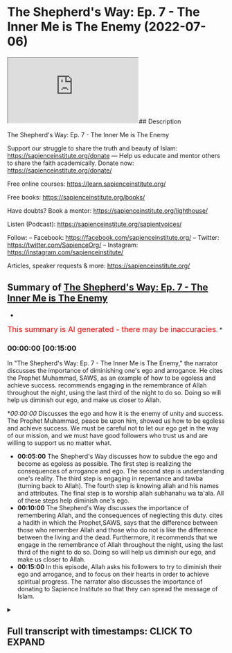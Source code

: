 # The Shepherd's Way: Ep. 7 - The Inner Me is The Enemy (2022-07-06)

<iframe loading='lazy' allow='autoplay' src='https://www.youtube.com/embed/0mOcVE3hQBo'></iframe>## Description

The Shepherd's Way: Ep. 7 - The Inner Me is The Enemy

Support our struggle to share the truth and beauty of Islam:
https://sapienceinstitute.org/donate
—
Help us educate and mentor others to share the faith academically.
Donate now: https://sapienceinstitute.org/donate/ 

Free online courses: https://learn.sapienceinstitute.org/

Free books: https://sapienceinstitute.org/books/

Have doubts? Book a mentor: https://sapienceinstitute.org/lighthouse/

Listen (Podcast): https://sapienceinstitute.org/sapientvoices/

Follow:
– Facebook: https://facebook.com/sapienceinstitute.org/ 
– Twitter: https://twitter.com/SapienceOrg/ 
– Instagram: https://instagram.com/sapienceinstitute/ 

Articles, speaker requests & more: https://sapienceinstitute.org/

## Summary of [The Shepherd's Way: Ep. 7 - The Inner Me is The Enemy](https://www.youtube.com/watch?v=0mOcVE3hQBo)


*

<span style="color:red; font-size:125%">This summary is AI generated - there may be inaccuracies</span>. [](/)*

### <a onclick="modifyYTiframeseektime('900')">00:00:00 [00:15:00</a>

In "The Shepherd's Way: Ep. 7 - The Inner Me is The Enemy," the narrator discusses the importance of diminishing one's ego and arrogance. He cites the Prophet Muhammad, SAWS, as an example of how to be egoless and achieve success.  recommends engaging in the remembrance of Allah throughout the night, using the last third of the night to do so. Doing so will help us diminish our ego, and make us closer to Allah.

**<a onclick="modifyYTiframeseektime('0')">00:00:00</a>* Discusses the ego and how it is the enemy of unity and success. The Prophet Muhammad, peace be upon him, showed us how to be egoless and achieve success. We must be careful not to let our ego get in the way of our mission, and we must have good followers who trust us and are willing to support us no matter what.
* **<a onclick="modifyYTiframeseektime('300')">00:05:00</a>** The Shepherd's Way discusses how to subdue the ego and become as egoless as possible. The first step is realizing the consequences of arrogance and ego. The second step is understanding one's reality. The third step is engaging in repentance and tawba (turning back to Allah). The fourth step is knowing allah and his names and attributes. The final step is to worship allah subhanahu wa ta'ala. All of these steps help diminish one's ego.
* **<a onclick="modifyYTiframeseektime('600')">00:10:00</a>** The Shepherd's Way discusses the importance of remembering Allah, and the consequences of neglecting this duty.  cites a hadith in which the Prophet,SAWS, says that the difference between those who remember Allah and those who do not is like the difference between the living and the dead. Furthermore, it recommends that we engage in the remembrance of Allah throughout the night, using the last third of the night to do so. Doing so will help us diminish our ego, and make us closer to Allah.
* **<a onclick="modifyYTiframeseektime('900')">00:15:00</a>** In this episode, Allah asks his followers to try to diminish their ego and arrogance, and to focus on their hearts in order to achieve spiritual progress. The narrator also discusses the importance of donating to Sapience Institute so that they can spread the message of Islam.

<details><summary><h2>Full transcript with timestamps: CLICK TO EXPAND</h2></summary>

<a onclick="modifyYTiframeseektime('10)')">0:00:10 [Music]</a>
<a onclick="modifyYTiframeseektime('15)')">0:00:15 brothers and sisters and friends and</a>
<a onclick="modifyYTiframeseektime('16)')">0:00:16 welcome to the seventh</a>
<a onclick="modifyYTiframeseektime('18)')">0:00:18 episode of our hija series the</a>
<a onclick="modifyYTiframeseektime('21)')">0:00:21 shepherd's way</a>
<a onclick="modifyYTiframeseektime('22)')">0:00:22 and the seventh timeless leadership</a>
<a onclick="modifyYTiframeseektime('25)')">0:00:25 lesson is the enemy</a>
<a onclick="modifyYTiframeseektime('28)')">0:00:28 is the enemy now what does this really</a>
<a onclick="modifyYTiframeseektime('31)')">0:00:31 mean it means we must be as egoless as</a>
<a onclick="modifyYTiframeseektime('33)')">0:00:33 possible obviously there's no such thing</a>
<a onclick="modifyYTiframeseektime('35)')">0:00:35 as an egoless human being but we must</a>
<a onclick="modifyYTiframeseektime('38)')">0:00:38 try and become as egoless as possible</a>
<a onclick="modifyYTiframeseektime('41)')">0:00:41 now for us to understand this we have to</a>
<a onclick="modifyYTiframeseektime('42)')">0:00:42 understand what is the ego</a>
<a onclick="modifyYTiframeseektime('44)')">0:00:44 now the ego brothers and sisters</a>
<a onclick="modifyYTiframeseektime('45)')">0:00:45 basically tells us</a>
<a onclick="modifyYTiframeseektime('47)')">0:00:47 i want to be right i never want to be</a>
<a onclick="modifyYTiframeseektime('50)')">0:00:50 wrong i want to look good i never want</a>
<a onclick="modifyYTiframeseektime('53)')">0:00:53 to look bad i want to impose i don't</a>
<a onclick="modifyYTiframeseektime('56)')">0:00:56 want to be imposed upon to the extent</a>
<a onclick="modifyYTiframeseektime('59)')">0:00:59 brothers and sisters</a>
<a onclick="modifyYTiframeseektime('60)')">0:01:00 that we end up rejecting the truth and</a>
<a onclick="modifyYTiframeseektime('63)')">0:01:03 rejecting what is right</a>
<a onclick="modifyYTiframeseektime('66)')">0:01:06 this is extremely extremely problematic</a>
<a onclick="modifyYTiframeseektime('69)')">0:01:09 it is the greatest barrier to</a>
<a onclick="modifyYTiframeseektime('71)')">0:01:11 establishing positive relationships it</a>
<a onclick="modifyYTiframeseektime('73)')">0:01:13 is the greatest barrier to establishing</a>
<a onclick="modifyYTiframeseektime('75)')">0:01:15 a relationship with allah subhanahu wa</a>
<a onclick="modifyYTiframeseektime('76)')">0:01:16 ta'ala and it is one of the greatest</a>
<a onclick="modifyYTiframeseektime('79)')">0:01:19 barriers to our own success in the dao</a>
<a onclick="modifyYTiframeseektime('81)')">0:01:21 brothers and sisters and in the context</a>
<a onclick="modifyYTiframeseektime('83)')">0:01:23 of the ego shaitaan is our teacher not</a>
<a onclick="modifyYTiframeseektime('86)')">0:01:26 in a positive sense in a negative sense</a>
<a onclick="modifyYTiframeseektime('89)')">0:01:29 he teaches us how not to be and shaitan</a>
<a onclick="modifyYTiframeseektime('92)')">0:01:32 was the kind of character that wanted to</a>
<a onclick="modifyYTiframeseektime('94)')">0:01:34 impose he didn't want to be imposed upon</a>
<a onclick="modifyYTiframeseektime('97)')">0:01:37 he wanted to look good he didn't want to</a>
<a onclick="modifyYTiframeseektime('99)')">0:01:39 look bad he wanted to be right he never</a>
<a onclick="modifyYTiframeseektime('101)')">0:01:41 wanted to be wrong to the degree that he</a>
<a onclick="modifyYTiframeseektime('104)')">0:01:44 gave up the truth to the degree that he</a>
<a onclick="modifyYTiframeseektime('106)')">0:01:46 rejected the truth to the degree that he</a>
<a onclick="modifyYTiframeseektime('108)')">0:01:48 gave up the right way of being the right</a>
<a onclick="modifyYTiframeseektime('111)')">0:01:51 way of doing</a>
<a onclick="modifyYTiframeseektime('113)')">0:01:53 allah says in the quran in chapter 38</a>
<a onclick="modifyYTiframeseektime('115)')">0:01:55 verses 75 and 76</a>
<a onclick="modifyYTiframeseektime('118)')">0:01:58 allah said o iblees what prevented you</a>
<a onclick="modifyYTiframeseektime('121)')">0:02:01 from prostrating to that which i created</a>
<a onclick="modifyYTiframeseektime('123)')">0:02:03 with my hands</a>
<a onclick="modifyYTiframeseektime('124)')">0:02:04 were you arrogant then</a>
<a onclick="modifyYTiframeseektime('126)')">0:02:06 or were you already among the hauti</a>
<a onclick="modifyYTiframeseektime('128)')">0:02:08 he said i am better than him you created</a>
<a onclick="modifyYTiframeseektime('131)')">0:02:11 me from fire and created him from clay</a>
<a onclick="modifyYTiframeseektime('135)')">0:02:15 so you know the story very well shaytan</a>
<a onclick="modifyYTiframeseektime('138)')">0:02:18 was asked to bow down to adam</a>
<a onclick="modifyYTiframeseektime('140)')">0:02:20 alaihissalam but he refused</a>
<a onclick="modifyYTiframeseektime('143)')">0:02:23 he didn't want to be imposed upon he</a>
<a onclick="modifyYTiframeseektime('146)')">0:02:26 wanted to impulse</a>
<a onclick="modifyYTiframeseektime('147)')">0:02:27 he said i am better he wanted to look</a>
<a onclick="modifyYTiframeseektime('149)')">0:02:29 good not to look bad he said i am made</a>
<a onclick="modifyYTiframeseektime('152)')">0:02:32 from fire he is made from clay</a>
<a onclick="modifyYTiframeseektime('154)')">0:02:34 and he was rejecting allah</a>
<a onclick="modifyYTiframeseektime('157)')">0:02:37 he wanted to be right</a>
<a onclick="modifyYTiframeseektime('159)')">0:02:39 he didn't want allah to be right</a>
<a onclick="modifyYTiframeseektime('161)')">0:02:41 so this is the nature of the ego because</a>
<a onclick="modifyYTiframeseektime('163)')">0:02:43 shaytan's disbelief is what</a>
<a onclick="modifyYTiframeseektime('166)')">0:02:46 its arrogance is ego</a>
<a onclick="modifyYTiframeseektime('168)')">0:02:48 and we have to be aware brothers and</a>
<a onclick="modifyYTiframeseektime('170)')">0:02:50 sisters</a>
<a onclick="modifyYTiframeseektime('171)')">0:02:51 and we have to be aware of brothers and</a>
<a onclick="modifyYTiframeseektime('172)')">0:02:52 sisters the ego prevents unity it</a>
<a onclick="modifyYTiframeseektime('175)')">0:02:55 prevents achieving the best results it</a>
<a onclick="modifyYTiframeseektime('177)')">0:02:57 prevents us doing what is right it</a>
<a onclick="modifyYTiframeseektime('179)')">0:02:59 prevents us achieving our vision it</a>
<a onclick="modifyYTiframeseektime('181)')">0:03:01 diminishes trust it removes any sense of</a>
<a onclick="modifyYTiframeseektime('184)')">0:03:04 integrity</a>
<a onclick="modifyYTiframeseektime('186)')">0:03:06 and</a>
<a onclick="modifyYTiframeseektime('187)')">0:03:07 when we look at the prophet</a>
<a onclick="modifyYTiframeseektime('189)')">0:03:09 salallahu brothers and sisters when we</a>
<a onclick="modifyYTiframeseektime('191)')">0:03:11 look at our beloved prophet we see</a>
<a onclick="modifyYTiframeseektime('194)')">0:03:14 that it wasn't about him and his ego it</a>
<a onclick="modifyYTiframeseektime('196)')">0:03:16 was about allah wa'ta'ala</a>
<a onclick="modifyYTiframeseektime('198)')">0:03:18 and in sheikh yahweh's book leadership</a>
<a onclick="modifyYTiframeseektime('201)')">0:03:21 lessons from the life of rasulullah</a>
<a onclick="modifyYTiframeseektime('204)')">0:03:24 he mentioned something quite profound</a>
<a onclick="modifyYTiframeseektime('206)')">0:03:26 i'm going to read it out to you in the</a>
<a onclick="modifyYTiframeseektime('208)')">0:03:28 context of being egoless</a>
<a onclick="modifyYTiframeseektime('212)')">0:03:32 the leader it is essential to always</a>
<a onclick="modifyYTiframeseektime('214)')">0:03:34 keep the goal in sight and be willing to</a>
<a onclick="modifyYTiframeseektime('216)')">0:03:36 make everything</a>
<a onclick="modifyYTiframeseektime('218)')">0:03:38 especially his own ego subservient to</a>
<a onclick="modifyYTiframeseektime('221)')">0:03:41 the accomplishment of the goal if the</a>
<a onclick="modifyYTiframeseektime('224)')">0:03:44 leader insists on his own esteemed needs</a>
<a onclick="modifyYTiframeseektime('226)')">0:03:46 often the long-term needs of the mission</a>
<a onclick="modifyYTiframeseektime('229)')">0:03:49 are compromised the leader must always</a>
<a onclick="modifyYTiframeseektime('232)')">0:03:52 remember that his success fame value and</a>
<a onclick="modifyYTiframeseektime('235)')">0:03:55 legacy all depend on one thing alone and</a>
<a onclick="modifyYTiframeseektime('238)')">0:03:58 that is the success of his mission if it</a>
<a onclick="modifyYTiframeseektime('240)')">0:04:00 is necessary for the leader to take a</a>
<a onclick="modifyYTiframeseektime('242)')">0:04:02 step back temporarily so that the doors</a>
<a onclick="modifyYTiframeseektime('244)')">0:04:04 for the propagation of his mission are</a>
<a onclick="modifyYTiframeseektime('246)')">0:04:06 opened then he must be prepared to take</a>
<a onclick="modifyYTiframeseektime('248)')">0:04:08 that step</a>
<a onclick="modifyYTiframeseektime('249)')">0:04:09 it is like drawing your hand back to</a>
<a onclick="modifyYTiframeseektime('252)')">0:04:12 draw the arrow the further you are able</a>
<a onclick="modifyYTiframeseektime('255)')">0:04:15 to pull back the greater the distance</a>
<a onclick="modifyYTiframeseektime('257)')">0:04:17 that the arrow would travel leaders who</a>
<a onclick="modifyYTiframeseektime('259)')">0:04:19 don't understand this sacrifice the</a>
<a onclick="modifyYTiframeseektime('261)')">0:04:21 ultimate success at the altar of the ego</a>
<a onclick="modifyYTiframeseektime('264)')">0:04:24 and are remembered for this rather than</a>
<a onclick="modifyYTiframeseektime('266)')">0:04:26 for any good that they may have done</a>
<a onclick="modifyYTiframeseektime('268)')">0:04:28 rasulullah sallallahu alaihi wasallam</a>
<a onclick="modifyYTiframeseektime('271)')">0:04:31 proved for all time his own ability to</a>
<a onclick="modifyYTiframeseektime('273)')">0:04:33 be so confident and secure in his own</a>
<a onclick="modifyYTiframeseektime('276)')">0:04:36 identity and self-worth that he was able</a>
<a onclick="modifyYTiframeseektime('280)')">0:04:40 to put everything aside for the success</a>
<a onclick="modifyYTiframeseektime('282)')">0:04:42 of his mission the trust of his</a>
<a onclick="modifyYTiframeseektime('284)')">0:04:44 followers was demonstrated by the fact</a>
<a onclick="modifyYTiframeseektime('286)')">0:04:46 that he was able to sign a treaty that</a>
<a onclick="modifyYTiframeseektime('288)')">0:04:48 they did not approve of and they trusted</a>
<a onclick="modifyYTiframeseektime('290)')">0:04:50 him stood by him and supported him</a>
<a onclick="modifyYTiframeseektime('293)')">0:04:53 victory comes not only by having good</a>
<a onclick="modifyYTiframeseektime('296)')">0:04:56 leaders</a>
<a onclick="modifyYTiframeseektime('297)')">0:04:57 but even more by having good followers</a>
<a onclick="modifyYTiframeseektime('300)')">0:05:00 what a beautiful passage brothers and</a>
<a onclick="modifyYTiframeseektime('302)')">0:05:02 sisters and friends</a>
<a onclick="modifyYTiframeseektime('304)')">0:05:04 so how do we subdue the ego how do we</a>
<a onclick="modifyYTiframeseektime('307)')">0:05:07 become as egoless as possible there's a</a>
<a onclick="modifyYTiframeseektime('310)')">0:05:10 few things we have to put in place</a>
<a onclick="modifyYTiframeseektime('313)')">0:05:13 number one we have to realize the</a>
<a onclick="modifyYTiframeseektime('315)')">0:05:15 consequence of arrogance and ego number</a>
<a onclick="modifyYTiframeseektime('318)')">0:05:18 two we have to understand our own</a>
<a onclick="modifyYTiframeseektime('320)')">0:05:20 reality</a>
<a onclick="modifyYTiframeseektime('321)')">0:05:21 number three we have to engage in</a>
<a onclick="modifyYTiframeseektime('324)')">0:05:24 istighfar repentance and tawba turning</a>
<a onclick="modifyYTiframeseektime('326)')">0:05:26 back to allah</a>
<a onclick="modifyYTiframeseektime('328)')">0:05:28 number four we must know allah number</a>
<a onclick="modifyYTiframeseektime('330)')">0:05:30 five we must engage in dikka in the</a>
<a onclick="modifyYTiframeseektime('332)')">0:05:32 remembrance of allah subhanahu wa ta'ala</a>
<a onclick="modifyYTiframeseektime('334)')">0:05:34 number six we must do</a>
<a onclick="modifyYTiframeseektime('337)')">0:05:37 the quran</a>
<a onclick="modifyYTiframeseektime('338)')">0:05:38 ponder over the book of allah subhanahu</a>
<a onclick="modifyYTiframeseektime('340)')">0:05:40 wa ta'ala number seven</a>
<a onclick="modifyYTiframeseektime('342)')">0:05:42 we must engage in the night prayer so</a>
<a onclick="modifyYTiframeseektime('344)')">0:05:44 let's unpack this a little bit the first</a>
<a onclick="modifyYTiframeseektime('346)')">0:05:46 one is we must understand the</a>
<a onclick="modifyYTiframeseektime('347)')">0:05:47 consequences of arrogance and having an</a>
<a onclick="modifyYTiframeseektime('350)')">0:05:50 ego remember the prophet sallallahu</a>
<a onclick="modifyYTiframeseektime('354)')">0:05:54 alaihi wasallam said</a>
<a onclick="modifyYTiframeseektime('356)')">0:05:56 no one who has an atom's way of</a>
<a onclick="modifyYTiframeseektime('358)')">0:05:58 arrogance in his heart will enter</a>
<a onclick="modifyYTiframeseektime('361)')">0:06:01 paradise brothers and sisters</a>
<a onclick="modifyYTiframeseektime('364)')">0:06:04 your vision is connected to allah's</a>
<a onclick="modifyYTiframeseektime('366)')">0:06:06 pleasure and that is connected to</a>
<a onclick="modifyYTiframeseektime('369)')">0:06:09 entering into jannah paradise</a>
<a onclick="modifyYTiframeseektime('372)')">0:06:12 if you're arrogant if you have an ego if</a>
<a onclick="modifyYTiframeseektime('374)')">0:06:14 you have an atom's way</a>
<a onclick="modifyYTiframeseektime('377)')">0:06:17 you will not</a>
<a onclick="modifyYTiframeseektime('378)')">0:06:18 enter paradise understand the severe</a>
<a onclick="modifyYTiframeseektime('382)')">0:06:22 consequences of being an arrogant</a>
<a onclick="modifyYTiframeseektime('385)')">0:06:25 and ego led leader</a>
<a onclick="modifyYTiframeseektime('387)')">0:06:27 this is the first step to help you</a>
<a onclick="modifyYTiframeseektime('390)')">0:06:30 diminish your ego as much as possible</a>
<a onclick="modifyYTiframeseektime('393)')">0:06:33 the second point is understand your</a>
<a onclick="modifyYTiframeseektime('396)')">0:06:36 reality remember brothers and sisters</a>
<a onclick="modifyYTiframeseektime('398)')">0:06:38 remember that you are not going to live</a>
<a onclick="modifyYTiframeseektime('400)')">0:06:40 forever</a>
<a onclick="modifyYTiframeseektime('402)')">0:06:42 every soul is going to taste death these</a>
<a onclick="modifyYTiframeseektime('404)')">0:06:44 are the words of the quran of</a>
<a onclick="modifyYTiframeseektime('406)')">0:06:46 allah he's reminding us</a>
<a onclick="modifyYTiframeseektime('409)')">0:06:49 you're not this powerful eternal being</a>
<a onclick="modifyYTiframeseektime('411)')">0:06:51 you're limited and contingent you will</a>
<a onclick="modifyYTiframeseektime('413)')">0:06:53 face death one day you're going to taste</a>
<a onclick="modifyYTiframeseektime('414)')">0:06:54 death and as a result you'll be</a>
<a onclick="modifyYTiframeseektime('416)')">0:06:56 questioned by allah subhana wa ta'ala</a>
<a onclick="modifyYTiframeseektime('419)')">0:06:59 you will be held to account</a>
<a onclick="modifyYTiframeseektime('422)')">0:07:02 the other thing to realize in order to</a>
<a onclick="modifyYTiframeseektime('424)')">0:07:04 understand our reality is understanding</a>
<a onclick="modifyYTiframeseektime('426)')">0:07:06 allah's greatness and our dependency on</a>
<a onclick="modifyYTiframeseektime('429)')">0:07:09 him</a>
<a onclick="modifyYTiframeseektime('430)')">0:07:10 remember we are utterly dependent on</a>
<a onclick="modifyYTiframeseektime('432)')">0:07:12 allah</a>
<a onclick="modifyYTiframeseektime('434)')">0:07:14 we are utterly dependent on allah he is</a>
<a onclick="modifyYTiframeseektime('438)')">0:07:18 the absolutely free he is</a>
<a onclick="modifyYTiframeseektime('441)')">0:07:21 he is the absolutely independent</a>
<a onclick="modifyYTiframeseektime('443)')">0:07:23 everything other than allah derives his</a>
<a onclick="modifyYTiframeseektime('446)')">0:07:26 existence from allah is ultimately and</a>
<a onclick="modifyYTiframeseektime('449)')">0:07:29 utterly dependent on allah</a>
<a onclick="modifyYTiframeseektime('453)')">0:07:33 we are</a>
<a onclick="modifyYTiframeseektime('454)')">0:07:34 solely dependent on allah</a>
<a onclick="modifyYTiframeseektime('456)')">0:07:36 how can you have an ego how can you be</a>
<a onclick="modifyYTiframeseektime('459)')">0:07:39 arrogant when you realize that your own</a>
<a onclick="modifyYTiframeseektime('461)')">0:07:41 very existence the ability to breathe</a>
<a onclick="modifyYTiframeseektime('464)')">0:07:44 and to think and to act and even lead is</a>
<a onclick="modifyYTiframeseektime('467)')">0:07:47 because of allah</a>
<a onclick="modifyYTiframeseektime('471)')">0:07:51 another point to understand is</a>
<a onclick="modifyYTiframeseektime('473)')">0:07:53 understand your limitations</a>
<a onclick="modifyYTiframeseektime('475)')">0:07:55 you have limited cognitive faculties</a>
<a onclick="modifyYTiframeseektime('478)')">0:07:58 limited strength limited time limited</a>
<a onclick="modifyYTiframeseektime('480)')">0:08:00 abilities</a>
<a onclick="modifyYTiframeseektime('482)')">0:08:02 understanding these limitations and also</a>
<a onclick="modifyYTiframeseektime('484)')">0:08:04 understanding the previous point that</a>
<a onclick="modifyYTiframeseektime('486)')">0:08:06 any of your abilities all of your</a>
<a onclick="modifyYTiframeseektime('488)')">0:08:08 abilities come from allah this will</a>
<a onclick="modifyYTiframeseektime('489)')">0:08:09 hopefully diminish your ego as much as</a>
<a onclick="modifyYTiframeseektime('491)')">0:08:11 possible the other thing to understand</a>
<a onclick="modifyYTiframeseektime('493)')">0:08:13 and to implement with regards to</a>
<a onclick="modifyYTiframeseektime('494)')">0:08:14 diminishing your ego is to know allah</a>
<a onclick="modifyYTiframeseektime('497)')">0:08:17 subhanahu wa to add</a>
<a onclick="modifyYTiframeseektime('499)')">0:08:19 this is very important brothers and</a>
<a onclick="modifyYTiframeseektime('500)')">0:08:20 sisters because the more you know allah</a>
<a onclick="modifyYTiframeseektime('502)')">0:08:22 the more you reflect on his names and</a>
<a onclick="modifyYTiframeseektime('504)')">0:08:24 attributes the more</a>
<a onclick="modifyYTiframeseektime('505)')">0:08:25 you worship allah subhanahu wa and the</a>
<a onclick="modifyYTiframeseektime('507)')">0:08:27 more you understand why allah is worthy</a>
<a onclick="modifyYTiframeseektime('509)')">0:08:29 of our utmost adoration and of our</a>
<a onclick="modifyYTiframeseektime('512)')">0:08:32 utmost submission and unconditional</a>
<a onclick="modifyYTiframeseektime('514)')">0:08:34 obedience the more you understand this</a>
<a onclick="modifyYTiframeseektime('516)')">0:08:36 the less likely you're going to have an</a>
<a onclick="modifyYTiframeseektime('518)')">0:08:38 ego</a>
<a onclick="modifyYTiframeseektime('519)')">0:08:39 and allah refers to this in chapter 35</a>
<a onclick="modifyYTiframeseektime('522)')">0:08:42 verse 28 allah says</a>
<a onclick="modifyYTiframeseektime('524)')">0:08:44 only those who have</a>
<a onclick="modifyYTiframeseektime('526)')">0:08:46 god consciousness those who fear allah</a>
<a onclick="modifyYTiframeseektime('528)')">0:08:48 from among his servants</a>
<a onclick="modifyYTiframeseektime('530)')">0:08:50 who have knowledge indeed allah is</a>
<a onclick="modifyYTiframeseektime('532)')">0:08:52 exalted in might and forgiving</a>
<a onclick="modifyYTiframeseektime('534)')">0:08:54 so there is a connection between knowing</a>
<a onclick="modifyYTiframeseektime('536)')">0:08:56 allah</a>
<a onclick="modifyYTiframeseektime('537)')">0:08:57 and having god consciousness</a>
<a onclick="modifyYTiframeseektime('540)')">0:09:00 you can't have god consciousness if you</a>
<a onclick="modifyYTiframeseektime('542)')">0:09:02 have an ego and you're arrogant</a>
<a onclick="modifyYTiframeseektime('544)')">0:09:04 so this way it's very important to have</a>
<a onclick="modifyYTiframeseektime('545)')">0:09:05 true knowledge of allah wa ta'ala which</a>
<a onclick="modifyYTiframeseektime('548)')">0:09:08 means knowing who allah is knowing what</a>
<a onclick="modifyYTiframeseektime('550)')">0:09:10 worship is knowing why allah is worthy</a>
<a onclick="modifyYTiframeseektime('553)')">0:09:13 of worship worthy of our utmost</a>
<a onclick="modifyYTiframeseektime('554)')">0:09:14 adoration and our unconditional</a>
<a onclick="modifyYTiframeseektime('557)')">0:09:17 obedience</a>
<a onclick="modifyYTiframeseektime('558)')">0:09:18 the next point brothers and sisters in</a>
<a onclick="modifyYTiframeseektime('560)')">0:09:20 trying to diminish the ego is</a>
<a onclick="modifyYTiframeseektime('563)')">0:09:23 being a person of remembrance</a>
<a onclick="modifyYTiframeseektime('564)')">0:09:24 remembrance of allah subhanahu wa ta'ala</a>
<a onclick="modifyYTiframeseektime('567)')">0:09:27 engaging in the thicker of allah</a>
<a onclick="modifyYTiframeseektime('568)')">0:09:28 subhanahu wa ta'ala</a>
<a onclick="modifyYTiframeseektime('570)')">0:09:30 the prophet sallallahu alaihi wasallam</a>
<a onclick="modifyYTiframeseektime('572)')">0:09:32 said for everything there is a polish</a>
<a onclick="modifyYTiframeseektime('575)')">0:09:35 and the polish for the heart is the</a>
<a onclick="modifyYTiframeseektime('577)')">0:09:37 dikkar is the remembrance of allah there</a>
<a onclick="modifyYTiframeseektime('579)')">0:09:39 is nothing more potent in saving a</a>
<a onclick="modifyYTiframeseektime('581)')">0:09:41 person from the punishment of allah than</a>
<a onclick="modifyYTiframeseektime('584)')">0:09:44 the zikr of allah subhanahu wa ta'ala so</a>
<a onclick="modifyYTiframeseektime('586)')">0:09:46 vikkar is extremely important brothers</a>
<a onclick="modifyYTiframeseektime('588)')">0:09:48 and sisters it polishes the heart and a</a>
<a onclick="modifyYTiframeseektime('591)')">0:09:51 polished heart doesn't have arrogance</a>
<a onclick="modifyYTiframeseektime('594)')">0:09:54 and ego the 14th century theologian</a>
<a onclick="modifyYTiframeseektime('597)')">0:09:57 ibn kayom al-jazeera he made a really</a>
<a onclick="modifyYTiframeseektime('600)')">0:10:00 beautiful point concerning dikka</a>
<a onclick="modifyYTiframeseektime('602)')">0:10:02 he said whoever neglects remembering</a>
<a onclick="modifyYTiframeseektime('605)')">0:10:05 allah most of the time then his heart</a>
<a onclick="modifyYTiframeseektime('607)')">0:10:07 will become rusty</a>
<a onclick="modifyYTiframeseektime('608)')">0:10:08 in accordance with how neglectful the</a>
<a onclick="modifyYTiframeseektime('610)')">0:10:10 person is and when this filthy rust</a>
<a onclick="modifyYTiframeseektime('612)')">0:10:12 accumulates on the heart then it no</a>
<a onclick="modifyYTiframeseektime('614)')">0:10:14 longer recognizes things as they really</a>
<a onclick="modifyYTiframeseektime('616)')">0:10:16 are</a>
<a onclick="modifyYTiframeseektime('617)')">0:10:17 thus it views falsehood as if it is the</a>
<a onclick="modifyYTiframeseektime('620)')">0:10:20 truth and truth as if it is falsehood</a>
<a onclick="modifyYTiframeseektime('623)')">0:10:23 this is because the rust darkens and</a>
<a onclick="modifyYTiframeseektime('625)')">0:10:25 confuses the heart's perception and so</a>
<a onclick="modifyYTiframeseektime('628)')">0:10:28 it is unable to truly recognize things</a>
<a onclick="modifyYTiframeseektime('631)')">0:10:31 for what they really are</a>
<a onclick="modifyYTiframeseektime('633)')">0:10:33 so as the rust accumulates the heart</a>
<a onclick="modifyYTiframeseektime('636)')">0:10:36 gets blackened and as this happens the</a>
<a onclick="modifyYTiframeseektime('638)')">0:10:38 heart becomes stained with filthy rust</a>
<a onclick="modifyYTiframeseektime('640)')">0:10:40 and when this occurs it corrupts the</a>
<a onclick="modifyYTiframeseektime('642)')">0:10:42 heart's perception and recognition of</a>
<a onclick="modifyYTiframeseektime('644)')">0:10:44 things</a>
<a onclick="modifyYTiframeseektime('645)')">0:10:45 the heart then does not accept the truth</a>
<a onclick="modifyYTiframeseektime('647)')">0:10:47 nor does it reject falsehood and this is</a>
<a onclick="modifyYTiframeseektime('650)')">0:10:50 the greatest calamity that can strike</a>
<a onclick="modifyYTiframeseektime('653)')">0:10:53 the heart</a>
<a onclick="modifyYTiframeseektime('654)')">0:10:54 being neglectful of dikka and following</a>
<a onclick="modifyYTiframeseektime('657)')">0:10:57 of whims and desires is a direct</a>
<a onclick="modifyYTiframeseektime('659)')">0:10:59 consequence of such a heart which</a>
<a onclick="modifyYTiframeseektime('661)')">0:11:01 further extinguished the heart's light</a>
<a onclick="modifyYTiframeseektime('664)')">0:11:04 and blinds its vision allah the most</a>
<a onclick="modifyYTiframeseektime('666)')">0:11:06 high said and do not obey him whose</a>
<a onclick="modifyYTiframeseektime('669)')">0:11:09 heart we have made to be neglectful of</a>
<a onclick="modifyYTiframeseektime('672)')">0:11:12 our remembrance</a>
<a onclick="modifyYTiframeseektime('673)')">0:11:13 one who follows his own whims and</a>
<a onclick="modifyYTiframeseektime('675)')">0:11:15 desires and whose affairs have gone</a>
<a onclick="modifyYTiframeseektime('677)')">0:11:17 beyond the bounds and whose deeds have</a>
<a onclick="modifyYTiframeseektime('679)')">0:11:19 been lost this is in quran chapter 18</a>
<a onclick="modifyYTiframeseektime('682)')">0:11:22 verse 28</a>
<a onclick="modifyYTiframeseektime('684)')">0:11:24 and it's important to encourage</a>
<a onclick="modifyYTiframeseektime('686)')">0:11:26 ourselves to engage in the thicker of</a>
<a onclick="modifyYTiframeseektime('688)')">0:11:28 allah subhanallah ta'ala because this</a>
<a onclick="modifyYTiframeseektime('689)')">0:11:29 helps us diminish the ego brothers and</a>
<a onclick="modifyYTiframeseektime('692)')">0:11:32 sisters and what better inspiration</a>
<a onclick="modifyYTiframeseektime('695)')">0:11:35 is there than the quran and the sunnah</a>
<a onclick="modifyYTiframeseektime('696)')">0:11:36 allah says in chapter 2 verse 1 5 2</a>
<a onclick="modifyYTiframeseektime('699)')">0:11:39 remember me remember allah and i will</a>
<a onclick="modifyYTiframeseektime('702)')">0:11:42 remember you allah will remember us</a>
<a onclick="modifyYTiframeseektime('705)')">0:11:45 also allah says in the quran in chapter</a>
<a onclick="modifyYTiframeseektime('707)')">0:11:47 3 verse 41 and remember your lord much</a>
<a onclick="modifyYTiframeseektime('710)')">0:11:50 and glorify him in the evening and in</a>
<a onclick="modifyYTiframeseektime('712)')">0:11:52 the early morning</a>
<a onclick="modifyYTiframeseektime('715)')">0:11:55 allah also says in chapter 13 verse 28</a>
<a onclick="modifyYTiframeseektime('718)')">0:11:58 those who believe and whose hearts find</a>
<a onclick="modifyYTiframeseektime('720)')">0:12:00 rest in the remembrance of allah for</a>
<a onclick="modifyYTiframeseektime('723)')">0:12:03 verily the remembrance of allah hearts</a>
<a onclick="modifyYTiframeseektime('725)')">0:12:05 do find their rest also when we look at</a>
<a onclick="modifyYTiframeseektime('727)')">0:12:07 the son of the prophet salallahu we have</a>
<a onclick="modifyYTiframeseektime('730)')">0:12:10 some beautiful hadith to encourage us to</a>
<a onclick="modifyYTiframeseektime('732)')">0:12:12 engage in dikkar</a>
<a onclick="modifyYTiframeseektime('733)')">0:12:13 as narrated by bukhari the prophet</a>
<a onclick="modifyYTiframeseektime('735)')">0:12:15 sallallahu alaihi wasallam said the</a>
<a onclick="modifyYTiframeseektime('738)')">0:12:18 difference between the one who makes</a>
<a onclick="modifyYTiframeseektime('739)')">0:12:19 zikr in other words the one who</a>
<a onclick="modifyYTiframeseektime('741)')">0:12:21 remembers allah and the one who doesn't</a>
<a onclick="modifyYTiframeseektime('743)')">0:12:23 make vikar is like the difference</a>
<a onclick="modifyYTiframeseektime('745)')">0:12:25 between the living and the dead</a>
<a onclick="modifyYTiframeseektime('748)')">0:12:28 also</a>
<a onclick="modifyYTiframeseektime('749)')">0:12:29 as narrated by bukhari and muslim we</a>
<a onclick="modifyYTiframeseektime('751)')">0:12:31 have the hadith kutsi where allah</a>
<a onclick="modifyYTiframeseektime('753)')">0:12:33 subhanahu what allah says</a>
<a onclick="modifyYTiframeseektime('756)')">0:12:36 as my servant thinks about me so will i</a>
<a onclick="modifyYTiframeseektime('759)')">0:12:39 be for him</a>
<a onclick="modifyYTiframeseektime('760)')">0:12:40 in other words i am as my servant thinks</a>
<a onclick="modifyYTiframeseektime('763)')">0:12:43 that i am and the arabic allows the</a>
<a onclick="modifyYTiframeseektime('766)')">0:12:46 understanding of i am as my servant</a>
<a onclick="modifyYTiframeseektime('768)')">0:12:48 expects me to be</a>
<a onclick="modifyYTiframeseektime('770)')">0:12:50 i am with him if he will remember me if</a>
<a onclick="modifyYTiframeseektime('772)')">0:12:52 he calls on me in himself i will call</a>
<a onclick="modifyYTiframeseektime('775)')">0:12:55 him in myself and if he calls me</a>
<a onclick="modifyYTiframeseektime('778)')">0:12:58 in a group of people i mention him in a</a>
<a onclick="modifyYTiframeseektime('781)')">0:13:01 better group in my presence if he</a>
<a onclick="modifyYTiframeseektime('783)')">0:13:03 approaches me one hand span i will</a>
<a onclick="modifyYTiframeseektime('786)')">0:13:06 approach him one arm's length if he</a>
<a onclick="modifyYTiframeseektime('788)')">0:13:08 approaches me one arm's length i will</a>
<a onclick="modifyYTiframeseektime('790)')">0:13:10 approach him by a cubit if he comes to</a>
<a onclick="modifyYTiframeseektime('792)')">0:13:12 me walking</a>
<a onclick="modifyYTiframeseektime('793)')">0:13:13 i will come to him</a>
<a onclick="modifyYTiframeseektime('795)')">0:13:15 running</a>
<a onclick="modifyYTiframeseektime('797)')">0:13:17 subhanallah</a>
<a onclick="modifyYTiframeseektime('798)')">0:13:18 this is the profundity and the depth</a>
<a onclick="modifyYTiframeseektime('802)')">0:13:22 of the vikram of allah subhanahu wa</a>
<a onclick="modifyYTiframeseektime('804)')">0:13:24 ta'ala it brings us closer to allah</a>
<a onclick="modifyYTiframeseektime('809)')">0:13:29 and therefore it diminishes our ego</a>
<a onclick="modifyYTiframeseektime('812)')">0:13:32 also brothers and sisters we must engage</a>
<a onclick="modifyYTiframeseektime('814)')">0:13:34 in the tata of the quran in pondering</a>
<a onclick="modifyYTiframeseektime('816)')">0:13:36 over the quran what does allah say in</a>
<a onclick="modifyYTiframeseektime('817)')">0:13:37 chapter 47 verse 24 then do they not</a>
<a onclick="modifyYTiframeseektime('820)')">0:13:40 reflect upon the quran or are their</a>
<a onclick="modifyYTiframeseektime('822)')">0:13:42 locks upon their hearts now this is</a>
<a onclick="modifyYTiframeseektime('823)')">0:13:43 interesting you could mirror the meaning</a>
<a onclick="modifyYTiframeseektime('825)')">0:13:45 and that the more double you do the more</a>
<a onclick="modifyYTiframeseektime('828)')">0:13:48 pondering you do over the quran the more</a>
<a onclick="modifyYTiframeseektime('830)')">0:13:50 your heart becomes unlocked to receive</a>
<a onclick="modifyYTiframeseektime('832)')">0:13:52 allah's guidance and mercy and an</a>
<a onclick="modifyYTiframeseektime('834)')">0:13:54 unlocked heart is not a heart full of</a>
<a onclick="modifyYTiframeseektime('836)')">0:13:56 arrogance or ego so engage in the</a>
<a onclick="modifyYTiframeseektime('839)')">0:13:59 pondering in the tadabur of the quran</a>
<a onclick="modifyYTiframeseektime('842)')">0:14:02 finally</a>
<a onclick="modifyYTiframeseektime('843)')">0:14:03 in order to clean our heart in order to</a>
<a onclick="modifyYTiframeseektime('845)')">0:14:05 remove ego from our heart we need to</a>
<a onclick="modifyYTiframeseektime('847)')">0:14:07 engage in the night prayer abu hurairah</a>
<a onclick="modifyYTiframeseektime('850)')">0:14:10 reported that allah's messenger</a>
<a onclick="modifyYTiframeseektime('852)')">0:14:12 sallallahu alaihi wasallam said and this</a>
<a onclick="modifyYTiframeseektime('854)')">0:14:14 is narrated in sahih muslim</a>
<a onclick="modifyYTiframeseektime('856)')">0:14:16 our lord descends to lowest heaven in</a>
<a onclick="modifyYTiframeseektime('858)')">0:14:18 the last of every night and he says who</a>
<a onclick="modifyYTiframeseektime('861)')">0:14:21 is calling upon me that i may answer him</a>
<a onclick="modifyYTiframeseektime('863)')">0:14:23 who is asking from me that i may give</a>
<a onclick="modifyYTiframeseektime('866)')">0:14:26 him who is seeking my forgiveness that i</a>
<a onclick="modifyYTiframeseektime('868)')">0:14:28 may forgive him when we ask allah to</a>
<a onclick="modifyYTiframeseektime('872)')">0:14:32 help our hearts to clean our hearts to</a>
<a onclick="modifyYTiframeseektime('874)')">0:14:34 remove our hearts from arrogance and ego</a>
<a onclick="modifyYTiframeseektime('876)')">0:14:36 we should use the last third of the</a>
<a onclick="modifyYTiframeseektime('878)')">0:14:38 night brothers and sisters to engage in</a>
<a onclick="modifyYTiframeseektime('880)')">0:14:40 ibadah to engage in worship in the night</a>
<a onclick="modifyYTiframeseektime('882)')">0:14:42 prayer and to ask allah to remove ego</a>
<a onclick="modifyYTiframeseektime('885)')">0:14:45 from our hearts to purify our souls and</a>
<a onclick="modifyYTiframeseektime('888)')">0:14:48 our hearts</a>
<a onclick="modifyYTiframeseektime('889)')">0:14:49 to ensure that we're close to allah</a>
<a onclick="modifyYTiframeseektime('891)')">0:14:51 subhanahu wa ta'ala to have a diminished</a>
<a onclick="modifyYTiframeseektime('893)')">0:14:53 ego</a>
<a onclick="modifyYTiframeseektime('894)')">0:14:54 as much as is humanly possible</a>
<a onclick="modifyYTiframeseektime('898)')">0:14:58 use this amazing opportunity remember</a>
<a onclick="modifyYTiframeseektime('900)')">0:15:00 allah is saying</a>
<a onclick="modifyYTiframeseektime('901)')">0:15:01 that his mercy is much closer to us</a>
<a onclick="modifyYTiframeseektime('905)')">0:15:05 in this last third</a>
<a onclick="modifyYTiframeseektime('907)')">0:15:07 of the night allah is asking us so he</a>
<a onclick="modifyYTiframeseektime('910)')">0:15:10 could respond to us so ask allah that</a>
<a onclick="modifyYTiframeseektime('912)')">0:15:12 you are a good leader sincerely a humble</a>
<a onclick="modifyYTiframeseektime('914)')">0:15:14 leader a leader that is not driven by</a>
<a onclick="modifyYTiframeseektime('916)')">0:15:16 haughtiness or ego</a>
<a onclick="modifyYTiframeseektime('920)')">0:15:20 so brothers and sisters this is the end</a>
<a onclick="modifyYTiframeseektime('923)')">0:15:23 of the seventh episode</a>
<a onclick="modifyYTiframeseektime('926)')">0:15:26 which is the enemy is the enemy we must</a>
<a onclick="modifyYTiframeseektime('930)')">0:15:30 diminish our ego and arrogance as much</a>
<a onclick="modifyYTiframeseektime('932)')">0:15:32 as possible and the way to subdue the</a>
<a onclick="modifyYTiframeseektime('935)')">0:15:35 ego brothers and sisters is to realize</a>
<a onclick="modifyYTiframeseektime('936)')">0:15:36 the consequence of arrogance and ego to</a>
<a onclick="modifyYTiframeseektime('939)')">0:15:39 understand our own reality to engage in</a>
<a onclick="modifyYTiframeseektime('942)')">0:15:42 istighfar and tawba to repent to allah</a>
<a onclick="modifyYTiframeseektime('944)')">0:15:44 to do tulba to allah subhana wa to allah</a>
<a onclick="modifyYTiframeseektime('947)')">0:15:47 to know allah to engage in the viktor of</a>
<a onclick="modifyYTiframeseektime('949)')">0:15:49 allah subhanahu wa ta'ala to do tata of</a>
<a onclick="modifyYTiframeseektime('952)')">0:15:52 the quran to ponder over the quran and</a>
<a onclick="modifyYTiframeseektime('954)')">0:15:54 to engage in the night prayer</a>
<a onclick="modifyYTiframeseektime('956)')">0:15:56 and we unpacked some of these many of</a>
<a onclick="modifyYTiframeseektime('958)')">0:15:58 these and there's much more to talk</a>
<a onclick="modifyYTiframeseektime('960)')">0:16:00 about but this is a good starting point</a>
<a onclick="modifyYTiframeseektime('962)')">0:16:02 traverse a spiritual path that's in line</a>
<a onclick="modifyYTiframeseektime('965)')">0:16:05 with the quran and the sunnah</a>
<a onclick="modifyYTiframeseektime('967)')">0:16:07 focus on your heart to remove these</a>
<a onclick="modifyYTiframeseektime('969)')">0:16:09 elements to remove the evil of arrogance</a>
<a onclick="modifyYTiframeseektime('972)')">0:16:12 and haughtiness and ego because this is</a>
<a onclick="modifyYTiframeseektime('974)')">0:16:14 a barrier to effective leadership this</a>
<a onclick="modifyYTiframeseektime('976)')">0:16:16 is a barrier to leading a group of</a>
<a onclick="modifyYTiframeseektime('979)')">0:16:19 people this is a barrier to positive</a>
<a onclick="modifyYTiframeseektime('981)')">0:16:21 relationships and fundamentally this is</a>
<a onclick="modifyYTiframeseektime('984)')">0:16:24 a barrier to your relationship with</a>
<a onclick="modifyYTiframeseektime('986)')">0:16:26 allah subhanahu wa ta'ala and this is a</a>
<a onclick="modifyYTiframeseektime('988)')">0:16:28 barrier to achieving your vision</a>
<a onclick="modifyYTiframeseektime('990)')">0:16:30 brothers and sisters</a>
<a onclick="modifyYTiframeseektime('992)')">0:16:32 remember</a>
<a onclick="modifyYTiframeseektime('993)')">0:16:33 the enemy is the enemy</a>
<a onclick="modifyYTiframeseektime('997)')">0:16:37 try and diminish your ego and arrogance</a>
<a onclick="modifyYTiframeseektime('998)')">0:16:38 as much as possible brothers and sisters</a>
<a onclick="modifyYTiframeseektime('1000)')">0:16:40 so brothers and sisters as you know</a>
<a onclick="modifyYTiframeseektime('1002)')">0:16:42 we're in the blessed days of dulhija</a>
<a onclick="modifyYTiframeseektime('1004)')">0:16:44 where performing good deeds during these</a>
<a onclick="modifyYTiframeseektime('1006)')">0:16:46 days</a>
<a onclick="modifyYTiframeseektime('1007)')">0:16:47 is far more rewardable than performing</a>
<a onclick="modifyYTiframeseektime('1009)')">0:16:49 good deeds in the days of ramadan so</a>
<a onclick="modifyYTiframeseektime('1012)')">0:16:52 help us at sapience institute see a</a>
<a onclick="modifyYTiframeseektime('1014)')">0:16:54 world that receives the message of islam</a>
<a onclick="modifyYTiframeseektime('1016)')">0:16:56 and where we as a team defend islam</a>
<a onclick="modifyYTiframeseektime('1018)')">0:16:58 academically and intellectually and</a>
<a onclick="modifyYTiframeseektime('1020)')">0:17:00 develop leaders to be able</a>
<a onclick="modifyYTiframeseektime('1023)')">0:17:03 and develop leaders to be able to do so</a>
<a onclick="modifyYTiframeseektime('1025)')">0:17:05 as well</a>
<a onclick="modifyYTiframeseektime('1026)')">0:17:06 this will give you an immense reward</a>
<a onclick="modifyYTiframeseektime('1028)')">0:17:08 brothers and sisters be strategic with</a>
<a onclick="modifyYTiframeseektime('1030)')">0:17:10 your sadhaka because when you develop</a>
<a onclick="modifyYTiframeseektime('1032)')">0:17:12 other leaders and those leaders develop</a>
<a onclick="modifyYTiframeseektime('1034)')">0:17:14 other leaders your sadaqa jarya will be</a>
<a onclick="modifyYTiframeseektime('1037)')">0:17:17 immense it will be mind-boggling</a>
<a onclick="modifyYTiframeseektime('1040)')">0:17:20 so brothers and sisters click the button</a>
<a onclick="modifyYTiframeseektime('1042)')">0:17:22 or the link below and donate now</a>
</details>